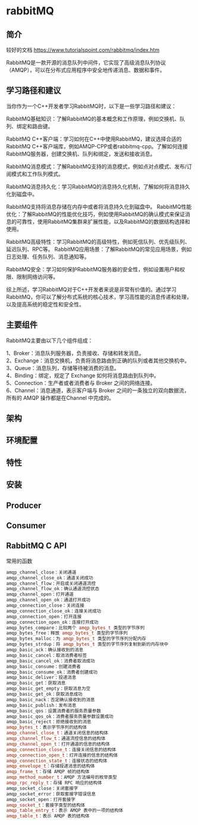# rabbitMQ

## 简介

较好的文档 https://www.tutorialspoint.com/rabbitmq/index.htm

RabbitMQ是一款开源的消息队列中间件，它实现了高级消息队列协议（AMQP），可以在分布式应用程序中安全地传递消息、数据和事件。

## 学习路径和建议

当你作为一个C++开发者学习RabbitMQ时，以下是一些学习路径和建议：

RabbitMQ基础知识：了解RabbitMQ的基本概念和工作原理，例如交换机、队列、绑定和路由键。

RabbitMQ C++客户端：学习如何在C++中使用RabbitMQ，建议选择合适的RabbitMQ C++客户端库，例如AMQP-CPP或者rabbitmq-cpp。了解如何连接RabbitMQ服务器，创建交换机、队列和绑定，发送和接收消息。

RabbitMQ消息模式：了解RabbitMQ支持的消息模式，例如点对点模式、发布/订阅模式和工作队列模式。

RabbitMQ消息持久化：学习RabbitMQ的消息持久化机制，了解如何将消息持久化到磁盘中。

RabbitMQ支持将消息存储在内存中或者将消息持久化到磁盘中。
RabbitMQ性能优化：了解RabbitMQ的性能优化技巧，例如使用RabbitMQ的确认模式来保证消息的可靠性，使用RabbitMQ集群来扩展性能，以及RabbitMQ的数据结构选择和使用。

RabbitMQ高级特性：学习RabbitMQ的高级特性，例如死信队列、优先级队列、延迟队列、RPC等。
RabbitMQ应用场景：了解RabbitMQ的常见应用场景，例如日志处理、任务队列、消息通知等。

RabbitMQ安全：学习如何保护RabbitMQ服务器的安全性，例如设置用户和权限、限制网络访问等。

综上所述，学习RabbitMQ对于C++开发者来说是非常有价值的。通过学习RabbitMQ，你可以了解分布式系统的核心技术，学习高性能的消息传递和处理，以及提高系统的稳定性和安全性。

## 主要组件

RabbitMQ主要由以下几个组件组成：

1、Broker：消息队列服务器，负责接收、存储和转发消息。  
2、Exchange：消息交换机，负责将消息路由到正确的队列或者其他交换机中。  
3、Queue：消息队列，存储等待被消费的消息。  
4、Binding：绑定，规定了 Exchange 如何将消息路由到队列中。  
5、Connection：生产者或者消费者与 Broker 之间的网络连接。  
6、Channel：消息通道，表示客户端与 Broker 之间的一条独立的双向数据流，所有的 AMQP 操作都是在Channel 中完成的。

## 架构

## 环境配置

## 特性

## 安装

## Producer

## Consumer

## RabbitMQ C API

常用的函数

```cpp
amqp_channel_close：关闭通道
amqp_channel_close_ok：通道关闭成功
amqp_channel_flow：开启或关闭通道流控
amqp_channel_flow_ok：确认通道流控状态
amqp_channel_open：打开通道
amqp_channel_open_ok：通道打开成功
amqp_connection_close：关闭连接
amqp_connection_close_ok：连接关闭成功
amqp_connection_open：打开连接
amqp_connection_open_ok：连接打开成功
amqp_bytes_compare：比较两个 amqp_bytes_t 类型的字节序列
amqp_bytes_free：释放 amqp_bytes_t 类型的字节序列
amqp_bytes_malloc：为 amqp_bytes_t 类型的字节序列分配内存
amqp_bytes_strdup：将 amqp_bytes_t 类型的字节序列复制到新的内存块中
amqp_basic_ack：确认接收到的消息
amqp_basic_cancel：取消消费者标签
amqp_basic_cancel_ok：消费者取消成功
amqp_basic_consume：创建消费者
amqp_basic_consume_ok：消费者创建成功
amqp_basic_deliver：投递消息
amqp_basic_get：获取消息
amqp_basic_get_empty：获取消息为空
amqp_basic_get_ok：获取消息成功
amqp_basic_nack：否定确认接收到的消息
amqp_basic_publish：发布消息
amqp_basic_qos：设置消费者的服务质量参数
amqp_basic_qos_ok：消费者服务质量参数设置成功
amqp_basic_reject：拒绝接收到的消息
amqp_bytes_t：表示字节序列的结构体
amqp_channel_close_t：通道关闭信息的结构体
amqp_channel_flow_t：通道流控信息的结构体
amqp_channel_open_t：打开通道的信息的结构体
amqp_connection_close_t：连接关闭信息的结构体
amqp_connection_open_t：打开连接的信息的结构体
amqp_connection_state_t：连接状态的结构体
amqp_envelope_t：存储投递消息的结构体
amqp_frame_t：存储 AMQP 帧的结构体
amqp_method_number_t：AMQP 方法编号的枚举类型
amqp_rpc_reply_t：存储 RPC 响应的结构体
amqp_socket_close：关闭套接字
amqp_socket_error：获取套接字错误信息
amqp_socket_open：打开套接字
amqp_socket_t：套接字类型的结构体
amqp_table_entry_t：表示 AMQP 表中的一项的结构体
amqp_table_t：表示 AMQP 表的结构体
```
